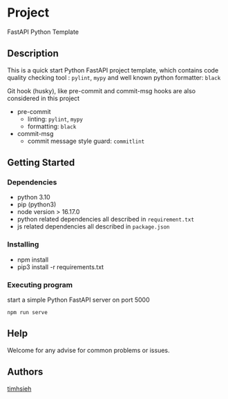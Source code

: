 # Project

FastAPI Python Template

## Description

This is a quick start Python FastAPI project template, which contains code quality checking tool : `pylint`, `mypy` and well known python formatter: `black`

Git hook (husky), like pre-commit and commit-msg hooks are also considered in this project

- pre-commit
  - linting: `pylint`, `mypy`
  - formatting: `black`
- commit-msg
  - commit message style guard: `commitlint`

## Getting Started

### Dependencies

- python 3.10
- pip (python3)
- node version > 16.17.0
- python related dependencies all described in `requirement.txt`
- js related dependencies all described in `package.json`

### Installing

- npm install
- pip3 install -r requirements.txt

### Executing program

start a simple Python FastAPI server on port 5000

```
npm run serve
```

## Help

Welcome for any advise for common problems or issues.

## Authors

[timhsieh](https://github.com/MingHsuan0313)
